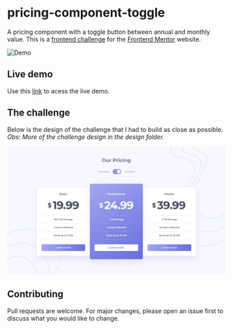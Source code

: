 # pricing-component-toggle

A pricing component with a toggle button between annual and monthly value. This is a [frontend challenge](https://www.frontendmentor.io/challenges/pricing-component-with-toggle-8vPwRMIC) for the [Frontend Mentor](frontendmentor.io) website.

![Demo](https://user-images.githubusercontent.com/20626761/72673522-75689300-3a4a-11ea-9238-5a4d3ce3f82f.gif)

## Live demo

Use this [link](https://marcossilvaxx.github.io/pricing-component-toggle/) to acess the live demo.

## The challenge

Below is the design of the challenge that I had to build as close as possible. *Obs: More of the challenge design in the design folder.*

![Design](https://raw.githubusercontent.com/marcossilvaxx/pricing-component-toggle/master/design/desktop-design-monthly.jpg)

## Contributing

Pull requests are welcome. For major changes, please open an issue first to discuss what you would like to change.
